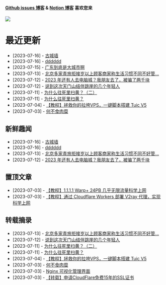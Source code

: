 
#### [Github issues 博客](https://github.adone.eu.org/) & [Notion 博客](https://nb.adone.eu.org/) 喜欢您来
[![](https://s2.loli.net/2023/07/03/WxmifsloVXrYz2I.png)](https://nb.adone.eu.org/)
# 最近更新
- [2023-07-16] - [古城墙](https://github.com/jaydong2016/gitblog/issues/33)
- [2023-07-16] - [dddddd](https://github.com/jaydong2016/gitblog/issues/32)
- [2023-07-15] - [广东到底是大城市啊](https://github.com/jaydong2016/gitblog/issues/26)
- [2023-07-13] - [北京多家青旅拒接岁以上顾客商家称生活习惯不同不好管...](https://github.com/jaydong2016/gitblog/issues/25)
- [2023-07-12] - [2023 年还有人去电脑城？我朋友去了，被骗了两千块](https://github.com/jaydong2016/gitblog/issues/23)
- [2023-07-12] - [说到这次天门山结伴跳崖的几个年轻人](https://github.com/jaydong2016/gitblog/issues/22)
- [2023-07-11] - [为什么往死里扫黄？（二）](https://github.com/jaydong2016/gitblog/issues/21)
- [2023-07-11] - [为什么往死里扫黄？](https://github.com/jaydong2016/gitblog/issues/20)
- [2023-07-04] - [【教程】拯救你的拉垮VPS，一键脚本搭建 Tuic V5 ](https://github.com/jaydong2016/gitblog/issues/19)
- [2023-07-03] - [何不食肉糜](https://github.com/jaydong2016/gitblog/issues/17)
## 新鲜趣闻
- [2023-07-16] - [古城墙](https://github.com/jaydong2016/gitblog/issues/33)
- [2023-07-16] - [dddddd](https://github.com/jaydong2016/gitblog/issues/32)
- [2023-07-13] - [北京多家青旅拒接岁以上顾客商家称生活习惯不同不好管...](https://github.com/jaydong2016/gitblog/issues/25)
- [2023-07-12] - [2023 年还有人去电脑城？我朋友去了，被骗了两千块](https://github.com/jaydong2016/gitblog/issues/23)
## 置顶文章
- [2023-07-03] - [【教程】1.1.1.1 Warp+ 24PB 几乎无限流量科学上网](https://github.com/jaydong2016/gitblog/issues/13)
- [2023-07-03] - [【教程】通过 Cloudflare Workers 部署 V2ray 代理，实现科学上网](https://github.com/jaydong2016/gitblog/issues/12)
## 转载摘录
- [2023-07-13] - [北京多家青旅拒接岁以上顾客商家称生活习惯不同不好管...](https://github.com/jaydong2016/gitblog/issues/25)
- [2023-07-12] - [说到这次天门山结伴跳崖的几个年轻人](https://github.com/jaydong2016/gitblog/issues/22)
- [2023-07-11] - [为什么往死里扫黄？（二）](https://github.com/jaydong2016/gitblog/issues/21)
- [2023-07-11] - [为什么往死里扫黄？](https://github.com/jaydong2016/gitblog/issues/20)
- [2023-07-04] - [【教程】拯救你的拉垮VPS，一键脚本搭建 Tuic V5 ](https://github.com/jaydong2016/gitblog/issues/19)
- [2023-07-03] - [何不食肉糜](https://github.com/jaydong2016/gitblog/issues/17)
- [2023-07-03] - [Nginx 可视化管理界面](https://github.com/jaydong2016/gitblog/issues/16)
- [2023-07-03] - [【转载】申请CloudFlare免费15年的SSL证书](https://github.com/jaydong2016/gitblog/issues/14)
